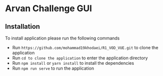 # Arvan Challenge GUI

## Installation
To install application please run the following commands
* Run `https://github.com/mohammad19khodaei/R1_VOD_VUE.git` to clone the application
* Run `cd to clone the application` to enter the application directory
* Run `npm install` or `yarn install` to install the dependencies
* Run `npm run serve` to run the application
